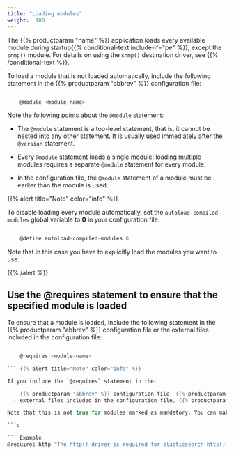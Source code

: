 ```yaml
---
title: "Loading modules"
weight:  100
---
```

<!-- DISCLAIMER: This file is based on the syslog-ng Open Source Edition documentation https://github.com/balabit/syslog-ng-ose-guides/commit/2f4a52ee61d1ea9ad27cb4f3168b95408fddfdf2 and is used under the terms of The syslog-ng Open Source Edition Documentation License. The file has been modified by Axoflow. -->

The {{% productparam "name" %}} application loads every available module during startup{{% conditional-text include-if="pe" %}}, except the `snmp()` module. For details on using the `snmp()` destination driver, see <span></span>{{% /conditional-text %}}.

To load a module that is not loaded automatically, include the following statement in the {{% productparam "abbrev" %}} configuration file:

```c

    @module <module-name>

```

Note the following points about the `@module` statement:

  - The `@module` statement is a top-level statement, that is, it cannot be nested into any other statement. It is usually used immediately after the `@version` statement.

  - Every `@module` statement loads a single module: loading multiple modules requires a separate `@module` statement for every module.

  - In the configuration file, the `@module` statement of a module must be earlier than the module is used.

{{% alert title="Note" color="info" %}}

To disable loading every module automatically, set the `autoload-compiled-modules` global variable to **0** in your configuration file:

```c

    @define autoload-compiled-modules 0

```

Note that in this case you have to explicitly load the modules you want to use.

{{% /alert %}}

## Use the @requires statement to ensure that the specified module is loaded

To ensure that a module is loaded, include the following statement in the {{% productparam "abbrev" %}} configuration file or the external files included in the configuration file:

```c

    @requires <module-name>

``` {{% alert title="Note" color="info" %}}

If you include the `@requires` statement in the:

  - {{% productparam "abbrev" %}} configuration file, {{% productparam "abbrev" %}} attempts to load the required module. If it fails to load the module, {{% productparam "abbrev" %}} stops and an error message is displayed.
  - external files included in the configuration file, {{% productparam "abbrev" %}} attempts to load the required module. If it fails to load the module, only the external file is not processed.

Note that this is not true for modules marked as mandatory. You can make a dependency module mandatory by defining an error message after the `@requires \<module-name\>` statement, for example:

```c

``` Example
@requires http "The http() driver is required for elasticsearch-http(). Install syslog-ng-mod-http to continue."
```

``` {{% /alert %}}
